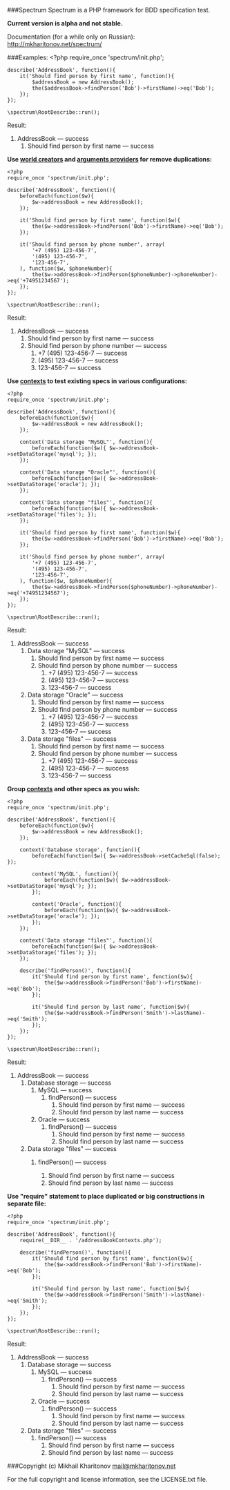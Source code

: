 ###Spectrum
Spectrum is a PHP framework for BDD specification test.

**Current version is alpha and not stable.**

Documentation (for a while only on Russian): http://mkharitonov.net/spectrum/

###Examples:
	<?php
	require_once 'spectrum/init.php';

	describe('AddressBook', function(){
		it('Should find person by first name', function(){
			$addressBook = new AddressBook();
			the($addressBook->findPerson('Bob')->firstName)->eq('Bob');
		});
	});

	\spectrum\RootDescribe::run();

Result:

1. AddressBook — success
	1. Should find person by first name — success

**Use [world creators](http://mkharitonov.net/spectrum/#worlds) and [arguments providers](http://mkharitonov.net/spectrum/#arguments-providers) for remove duplications:**

	<?php
	require_once 'spectrum/init.php';

	describe('AddressBook', function(){
		beforeEach(function($w){
			$w->addressBook = new AddressBook();
		});

		it('Should find person by first name', function($w){
			the($w->addressBook->findPerson('Bob')->firstName)->eq('Bob');
		});

		it('Should find person by phone number', array(
			'+7 (495) 123-456-7',
			'(495) 123-456-7',
			'123-456-7',
		), function($w, $phoneNumber){
			the($w->addressBook->findPerson($phoneNumber)->phoneNumber)->eq('+74951234567');
		});
	});

	\spectrum\RootDescribe::run();

Result:

1. AddressBook — success
	1. Should find person by first name — success
	2. Should find person by phone number — success
		1. +7 (495) 123-456-7 — success
		2. (495) 123-456-7 — success
		3. 123-456-7 — success

**Use [contexts](http://mkharitonov.net/spectrum/#contexts) to test existing specs in various configurations:**

	<?php
	require_once 'spectrum/init.php';

	describe('AddressBook', function(){
		beforeEach(function($w){
			$w->addressBook = new AddressBook();
		});

		context('Data storage "MySQL"', function(){
			beforeEach(function($w){ $w->addressBook->setDataStorage('mysql'); });
		});

		context('Data storage "Oracle"', function(){
			beforeEach(function($w){ $w->addressBook->setDataStorage('oracle'); });
		});

		context('Data storage "files"', function(){
			beforeEach(function($w){ $w->addressBook->setDataStorage('files'); });
		});

		it('Should find person by first name', function($w){
			the($w->addressBook->findPerson('Bob')->firstName)->eq('Bob');
		});

		it('Should find person by phone number', array(
			'+7 (495) 123-456-7',
			'(495) 123-456-7',
			'123-456-7',
		), function($w, $phoneNumber){
			the($w->addressBook->findPerson($phoneNumber)->phoneNumber)->eq('+74951234567');
		});
	});

	\spectrum\RootDescribe::run();

Result:

1. AddressBook — success
	1. Data storage "MySQL" — success
		1. Should find person by first name — success
		2. Should find person by phone number — success
			1. +7 (495) 123-456-7 — success
			2. (495) 123-456-7 — success
			3. 123-456-7 — success
	2. Data storage "Oracle" — success
		1. Should find person by first name — success
		2. Should find person by phone number — success
			1. +7 (495) 123-456-7 — success
			2. (495) 123-456-7 — success
			3. 123-456-7 — success
	3. Data storage "files" — success
		1. Should find person by first name — success
		2. Should find person by phone number — success
			1. +7 (495) 123-456-7 — success
			2. (495) 123-456-7 — success
			3. 123-456-7 — success

**Group [contexts](http://mkharitonov.net/spectrum/#contexts) and other specs as you wish:**

	<?php
	require_once 'spectrum/init.php';

	describe('AddressBook', function(){
		beforeEach(function($w){
			$w->addressBook = new AddressBook();
		});

		context('Database storage', function(){
			beforeEach(function($w){ $w->addressBook->setCacheSql(false); });

			context('MySQL', function(){
				beforeEach(function($w){ $w->addressBook->setDataStorage('mysql'); });
			});

			context('Oracle', function(){
				beforeEach(function($w){ $w->addressBook->setDataStorage('oracle'); });
			});
		});

		context('Data storage "files"', function(){
			beforeEach(function($w){ $w->addressBook->setDataStorage('files'); });
		});

		describe('findPerson()', function(){
			it('Should find person by first name', function($w){
				the($w->addressBook->findPerson('Bob')->firstName)->eq('Bob');
			});

			it('Should find person by last name', function($w){
				the($w->addressBook->findPerson('Smith')->lastName)->eq('Smith');
			});
		});
	});

	\spectrum\RootDescribe::run();

Result:

1. AddressBook — success
	1. Database storage — success
		1. MySQL — success
			1. findPerson() — success
				1. Should find person by first name — success
				2. Should find person by last name — success
		2. Oracle — success
			1. findPerson() — success
				1. Should find person by first name — success
				2. Should find person by last name — success
	2. Data storage "files" — success
		1. findPerson() — success

			1. Should find person by first name — success
			2. Should find person by last name — success

**Use "require" statement to place duplicated or big constructions in separate file:**

	<?php
	require_once 'spectrum/init.php';

	describe('AddressBook', function(){
		require(__DIR__ . '/addressBookContexts.php');

		describe('findPerson()', function(){
			it('Should find person by first name', function($w){
				the($w->addressBook->findPerson('Bob')->firstName)->eq('Bob');
			});

			it('Should find person by last name', function($w){
				the($w->addressBook->findPerson('Smith')->lastName)->eq('Smith');
			});
		});
	});

	\spectrum\RootDescribe::run();

Result:

1. AddressBook — success
	1. Database storage — success
		1. MySQL — success
			1. findPerson() — success
				1. Should find person by first name — success
				2. Should find person by last name — success
		2. Oracle — success
			1. findPerson() — success
				1. Should find person by first name — success
				2. Should find person by last name — success
	2. Data storage "files" — success
		1. findPerson() — success
			1. Should find person by first name — success
			2. Should find person by last name — success

###Copyright
(c) Mikhail Kharitonov <mail@mkharitonov.net>

For the full copyright and license information, see the LICENSE.txt file.